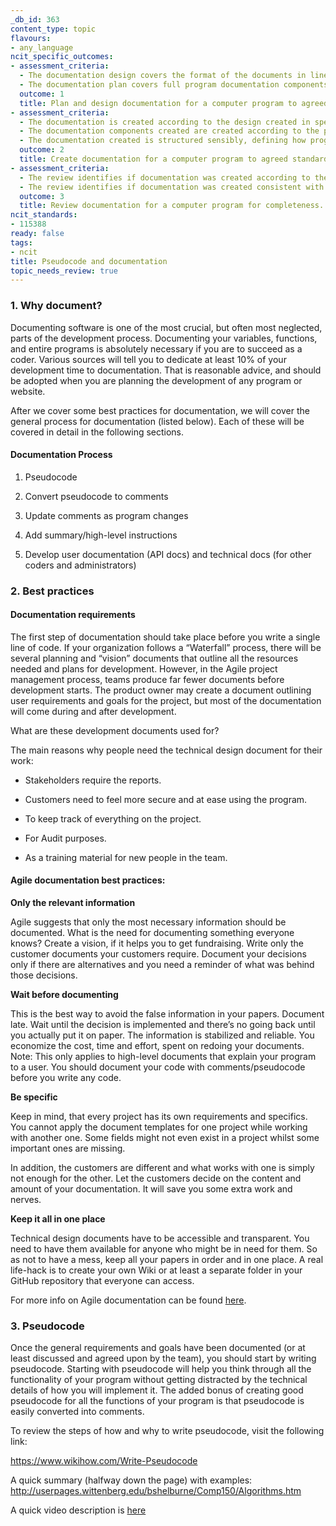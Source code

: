 ```yaml
---
_db_id: 363
content_type: topic
flavours:
- any_language
ncit_specific_outcomes:
- assessment_criteria:
  - The documentation design covers the format of the documents in line with industry conventions.
  - The documentation plan covers full program documentation components. 
  outcome: 1
  title: Plan and design documentation for a computer program to agreed standards. 
- assessment_criteria:
  - The documentation is created according to the design created in specific outcome 'Plan and design documentation for a computer program to agreed standards'.
  - The documentation components created are created according to the plan specified in specific outcome 'Plan and design documentation for a computer program to agreed standards'.
  - The documentation created is structured sensibly, defining how program specifications have been met. 
  outcome: 2
  title: Create documentation for a computer program to agreed standards. 
- assessment_criteria:
  - The review identifies if documentation was created according to the design created in specific outcome 'Plan and design documentation for a computer program to agreed standards'.
  - The review identifies if documentation was created consistent with the computer program being documented. 
  outcome: 3
  title: Review documentation for a computer program for completeness. 
ncit_standards:
- 115388
ready: false
tags:
- ncit
title: Pseudocode and documentation
topic_needs_review: true
---
```


### 1. Why document?

Documenting software is one of the most crucial, but often most neglected, parts of the development process. Documenting your variables, functions, and entire programs is absolutely necessary if you are to succeed as a coder. Various sources will tell you to dedicate at least 10% of your development time to documentation. That is reasonable advice, and should be adopted when you are planning the development of any program or website.

After we cover some best practices for documentation, we will cover the general process for documentation (listed below). Each of these will be covered in detail in the following sections.

#### Documentation Process

1. Pseudocode

2. Convert pseudocode to comments

3. Update comments as program changes

4. Add summary/high-level instructions

5. Develop user documentation (API docs) and technical docs (for other coders and administrators)

### 2. Best practices

#### Documentation requirements

The first step of documentation should take place before you write a single line of code. If your organization follows a “Waterfall” process, there will be several planning and “vision” documents that outline all the resources needed and plans for development. However, in the Agile project management process, teams produce far fewer documents before development starts. The product owner may create a document outlining user requirements and goals for the project, but most of the documentation will come during and after development.

What are these development documents used for?

The main reasons why people need the technical design document for their work:

- Stakeholders require the reports.

- Customers need to feel more secure and at ease using the program.

- To keep track of everything on the project.

- For Audit purposes.

- As a training material for new people in the team.

#### Agile documentation best practices:

**Only the relevant information**

Agile suggests that only the most necessary information should be documented.
What is the need for documenting something everyone knows? Create a vision, if it helps you to get fundraising. Write only the customer documents your customers require. Document your decisions only if there are alternatives and you need a reminder of what was behind those decisions.

**Wait before documenting**

This is the best way to avoid the false information in your papers. Document late. Wait until the decision is implemented and there’s no going back until you actually put it on paper. The information is stabilized and reliable. You economize the cost, time and effort, spent on redoing your documents. Note: This only applies to high-level documents that explain your program to a user. You should document your code with comments/pseudocode before you write any code.

**Be specific**

Keep in mind, that every project has its own requirements and specifics. You cannot apply the document templates for one project while working with another one. Some fields might not even exist in a project whilst some important ones are missing.

In addition, the customers are different and what works with one is simply not enough for the other. Let the customers decide on the content and amount of your documentation. It will save you some extra work and nerves.

**Keep it all in one place**

Technical design documents have to be accessible and transparent. You need to have them available for anyone who might be in need for them. So as not to have a mess, keep all your papers in order and in one place. A real life-hack is to create your own Wiki or at least a separate folder in your GitHub repository that everyone can access.

For more info on Agile documentation can be found [here](https://easternpeak.com/blog/agile-documentation/).

### 3. Pseudocode

Once the general requirements and goals have been documented (or at least discussed and agreed upon by the team), you should start by writing pseudocode. Starting with pseudocode will help you think through all the functionality of your program without getting distracted by the technical details of how you will implement it. The added bonus of creating good pseudocode for all the functions of your program is that pseudocode is easily converted into comments.

To review the steps of how and why to write pseudocode, visit the following link:

https://www.wikihow.com/Write-Pseudocode

A quick summary (halfway down the page) with examples: http://userpages.wittenberg.edu/bshelburne/Comp150/Algorithms.htm

A quick video description is [here](https://www.khanacademy.org/computing/computer-programming/programming/good-practices/p/lanning-with-pseudo-code)